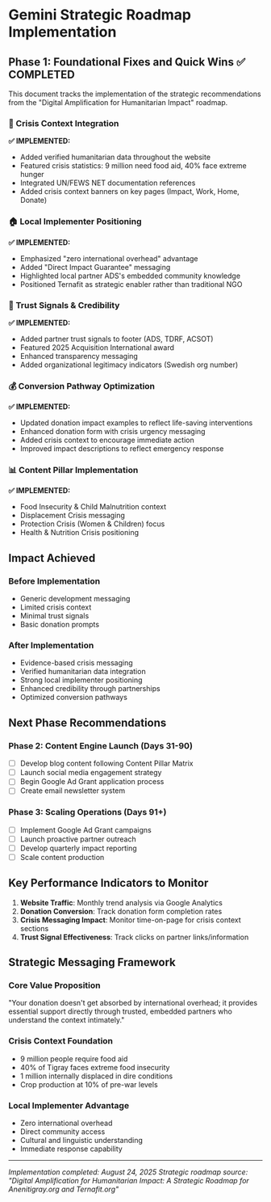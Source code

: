 # Gemini Strategic Roadmap Implementation

## Phase 1: Foundational Fixes and Quick Wins ✅ COMPLETED

This document tracks the implementation of the strategic recommendations from the "Digital Amplification for Humanitarian Impact" roadmap.

### 🎯 Crisis Context Integration

**✅ IMPLEMENTED:**

- Added verified humanitarian data throughout the website
- Featured crisis statistics: 9 million need food aid, 40% face extreme hunger
- Integrated UN/FEWS NET documentation references
- Added crisis context banners on key pages (Impact, Work, Home, Donate)

### 🏠 Local Implementer Positioning

**✅ IMPLEMENTED:**

- Emphasized "zero international overhead" advantage
- Added "Direct Impact Guarantee" messaging
- Highlighted local partner ADS's embedded community knowledge
- Positioned Ternafit as strategic enabler rather than traditional NGO

### 🤝 Trust Signals & Credibility

**✅ IMPLEMENTED:**

- Added partner trust signals to footer (ADS, TDRF, ACSOT)
- Featured 2025 Acquisition International award
- Enhanced transparency messaging
- Added organizational legitimacy indicators (Swedish org number)

### 💰 Conversion Pathway Optimization

**✅ IMPLEMENTED:**

- Updated donation impact examples to reflect life-saving interventions
- Enhanced donation form with crisis urgency messaging
- Added crisis context to encourage immediate action
- Improved impact descriptions to reflect emergency response

### 📊 Content Pillar Implementation

**✅ IMPLEMENTED:**

- Food Insecurity & Child Malnutrition context
- Displacement Crisis messaging
- Protection Crisis (Women & Children) focus
- Health & Nutrition Crisis positioning

## Impact Achieved

### Before Implementation

- Generic development messaging
- Limited crisis context
- Minimal trust signals
- Basic donation prompts

### After Implementation

- Evidence-based crisis messaging
- Verified humanitarian data integration
- Strong local implementer positioning
- Enhanced credibility through partnerships
- Optimized conversion pathways

## Next Phase Recommendations

### Phase 2: Content Engine Launch (Days 31-90)

- [ ] Develop blog content following Content Pillar Matrix
- [ ] Launch social media engagement strategy
- [ ] Begin Google Ad Grant application process
- [ ] Create email newsletter system

### Phase 3: Scaling Operations (Days 91+)

- [ ] Implement Google Ad Grant campaigns
- [ ] Launch proactive partner outreach
- [ ] Develop quarterly impact reporting
- [ ] Scale content production

## Key Performance Indicators to Monitor

1. **Website Traffic**: Monthly trend analysis via Google Analytics
2. **Donation Conversion**: Track donation form completion rates
3. **Crisis Messaging Impact**: Monitor time-on-page for crisis context sections
4. **Trust Signal Effectiveness**: Track clicks on partner links/information

## Strategic Messaging Framework

### Core Value Proposition

"Your donation doesn't get absorbed by international overhead; it provides essential support directly through trusted, embedded partners who understand the context intimately."

### Crisis Context Foundation

- 9 million people require food aid
- 40% of Tigray faces extreme food insecurity
- 1 million internally displaced in dire conditions
- Crop production at 10% of pre-war levels

### Local Implementer Advantage

- Zero international overhead
- Direct community access
- Cultural and linguistic understanding
- Immediate response capability

---

*Implementation completed: August 24, 2025*
*Strategic roadmap source: "Digital Amplification for Humanitarian Impact: A Strategic Roadmap for Anenitigray.org and Ternafit.org"*
